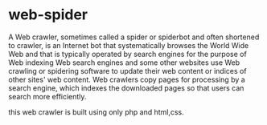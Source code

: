 # web-spider

A Web crawler, sometimes called a spider or spiderbot and often shortened to crawler, is an Internet bot that systematically browses the World Wide Web and that is typically operated by search engines for the purpose of Web indexing
Web search engines and some other websites use Web crawling or spidering software to update their web content or indices of other sites' web content. Web crawlers copy pages for processing by a search engine, which indexes the downloaded pages so that users can search more efficiently.

this web crawler is built using only php and html,css.
